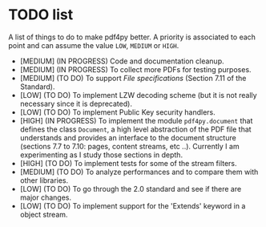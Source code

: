 # TODO list


A list of things to do to make pdf4py better. A priority is associated to each point
and can assume the value `LOW`, `MEDIUM` or `HIGH`. 

- [MEDIUM] (IN PROGRESS) Code and documentation cleanup.
- [MEDIUM] (IN PROGRESS) To collect more PDFs for testing purposes.
- [MEDIUM] (TO DO) To support *File specifications* (Section 7.11 of the Standard). 
- [LOW] (TO DO) To implement LZW decoding scheme (but it is not really necessary since it is deprecated).
- [LOW] (TO DO) To implement Public Key security handlers.
- [HIGH] (IN PROGRESS) To implement the module `pdf4py.document` that defines the
  class `Document`, a high level abstraction of the PDF file that understands and
  provides an interface to the document structure (sections 7.7 to 7.10: pages, 
  content streams, etc ..). Currently I am experimenting as I study those sections in depth.
- [HIGH] (TO DO) To implement tests for some of the stream filters.
- [MEDIUM] (TO DO) To analyze performances and to compare them with other libraries.
- [LOW] (TO DO) To go through the 2.0 standard and see if there are major changes.
- [LOW] (TO DO) To implement support for the 'Extends' keyword in a object stream.